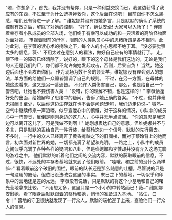 "嗯，你想多了，首先，我并没有帮你，只是一种利益交换而已，我这边获得了我应有的东西，不过至于为什么选择拯救你，这个后面在说吧！
目前跟你不怎么熟悉，咱们还有待进一步了解。"
维妮娜并没有跟她多言，只是默默的确认了系统的控制有效之后，解除了对她的控制。
"好了，确认安全! 大家可以入场了！"
伴随着幸存者小队成员的全部入场，他们终于有幸可以成功的和一只活着的高阶怪物面对面对视。
审视着眼前的母体，眼前的人类队员心中的思绪所谓是各不相同，此时此刻，在李薇的读心术的掩映之下，每个人的小心思都不绝于耳。
"没必要觉察太多的信息，薇~"
不用太过在意别人的看法，做好自己应有的事情就行了。
走，眼下唯一的障碍已经清除了，说好的，眼下的这个母体是我们这边的，无论是我们的人还是我们的尸，你们都不允许向她发起攻击，否则，后果自负！
当然，她这边后面也不会攻击你们。
作为现场为数不多的领头羊，维妮娜没有理会别人的想法，单方面的给他们一众弱者强调了自己的规则。
不过，在另一方面，在母体的她这边看来，这又是另一番通告。
不允许人类伤害自己，那么，也是给自己一个警告吧，让她也不要伤害人类！
"没错，你的理解不错，也是这样的！"
李薇恰逢好处的出面，给她解释了思绪中的疑问，告诉了她正确的答案。
"不过，也并非毫无报酬！至少，以后你这边生存就在也不会是问题!走吧，我们边走边说~"
嗷呜~
空气中继续传来一声狼嚎，似乎宣泄心中的愤慨，对于这样的情况，小队中的成员心中一阵警觉，反倒是刚刚身边的这几人，心中并无半点波澜。
"你的意思是我这边可以离开这儿了，可是我做不到啊！"
她刚想表达自己的意思，但维妮娜并不与多言，只是默默的丢给自己一件行装，给蔡玲这边一个信号，默默的先行离去。
不多时，一行中的众人已经离开了黄昏掩映之下的旧阁楼，而对于蔡玲背上的她而言，初次面对新世界的她，一切都充满了希望和光明。
一路之上，小队中的成员之间似乎充满了各种各样的疑问和八卦，但是维妮娜和李薇却并没有介入这场无聊的游戏之中。
他们默默的听着他们之间的交流内容，默默的获取眼前的信息，不过，很快，不远处的幸存者基地就来到了他们眼前。
"哇哦，和之前的没什么两样嘛~"
看着眼前这个破旧的围栏，眼前的队长还是那么随意的吐槽，尽管说的只是一句没用的废话，但依旧没法改变这里的事实。
末日之下的基地，一切似乎和印象中的营地还是差的太远。
李薇没有说话，只是默默的将这个小基地和自己的曙光营地拿来比较。
"不用想太多，这里只是一个小小的中转站而已！薇~"
维妮娜安慰她，看了眼身后默默跟着的蔡玲和她，悄悄的准备进入基地。
"站住，口令！"
营地的守卫很快就发现了一行众人，默默的端枪迎了上来，查验他们一行众人的信息。

---







